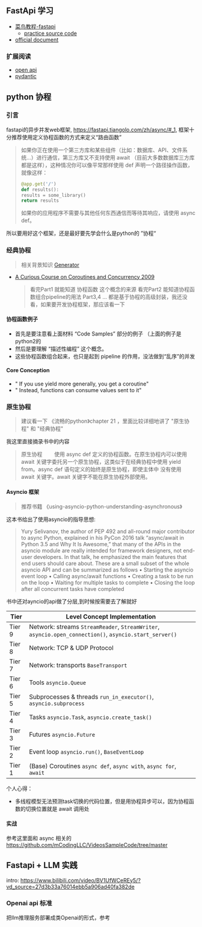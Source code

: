 ## FastApi 学习

- [菜鸟教程-fastapi](https://www.runoob.com/fastapi/fastapi-tutorial.html)
  - [practice source code](./runoob/)
- [official document](https://fastapi.tiangolo.com/zh/tutorial/#_1)

### 扩展阅读

- [open api](https://www.bilibili.com/video/BV16a411A7pt/?spm_id_from=333.337.search-card.all.click&vd_source=27d3b33a76014ebb5a906ad40fa382de)
- [pydantic](https://pydantic.com.cn/#:~:text=Pydantic%20%E6%98%AFPython%20%E4%B8%AD%E4%BD%BF%E7%94%A8,Pydantic%20%E5%AF%B9%E5%85%B6%E8%BF%9B%E8%A1%8C%E9%AA%8C%E8%AF%81%E3%80%82)

## python 协程

### 引言

fastapi的异步并发web框架, https://fastapi.tiangolo.com/zh/async/#_1, 框架十分推荐使用定义协程函数的方式来定义“路由函数”

> 如果你正在使用一个第三方库和某些组件（比如：数据库、API、文件系统...）进行通信，第三方库又不支持使用 await （目前大多数数据库三方库都是这样），这种情况你可以像平常那样使用 def 声明一个路径操作函数，就像这样：
>
> ```python
> @app.get('/')
> def results():
> results = some_library()
> return results
> ```
>
> 如果你的应用程序不需要与其他任何东西通信而等待其响应，请使用 async def。

所以要用好这个框架，还是最好要先学会什么是python的 ”协程“

### 经典协程

> 相关背景知识 [Generator](./generator)

- [A Curious Course on Coroutines and Concurrency 2009](http://www.dabeaz.com/coroutines/)
  > 看完Part1 就能知道 协程函数 这个概念的来源
  > 看完Part2 能知道协程函数组合pipeline的用法
  > Part3,4 ... 都是基于协程的高级封装，我还没看，如果要开发协程框架，那应该看一下

#### 协程函数例子

- 首先是要注意看上面材料 “Code Samples” 部分的例子 （上面的例子是python2的
- 然后是要理解 “描述性编程” 这个概念。
- 这些协程函数组合起来，也只是起到 pipeline 的作用，没法做到“乱序”的并发

#### Core Conception

- " If you use yield more generally, you get a coroutine"
- " Instead, functions can consume values sent to it"

### 原生协程

> 建议看一下 《流畅的python》chapter 21 ，里面比较详细地讲了 "原生协程" 和 "经典协程"

我这里直接摘录书中的内容

> 原生协程
> 　　使用 async def 定义的协程函数。在原生协程内可以使用
> await 关键字委托另一个原生协程，这类似于在经典协程中使用
> yield from。async def 语句定义的始终是原生协程，即使主体中
> 没有使用 await 关键字。await 关键字不能在原生协程外部使用。

#### Asyncio 框架

> 推荐书籍 《using-asyncio-python-understanding-asynchronous》

这本书给出了使用asyncio的指导思想:

> Yury Selivanov, the author of PEP 492 and all-round major contributor to async
> Python, explained in his PyCon 2016 talk “async/await in Python 3.5 and Why It Is
> Awesome,” that many of the APIs in the asyncio module are really intended for
> framework designers, not end-user developers. In that talk, he emphasized the main
> features that end users should care about. These are a small subset of the whole
> asyncio API and can be summarized as follows
> • Starting the asyncio event loop
> • Calling async/await functions
> • Creating a task to be run on the loop
> • Waiting for multiple tasks to complete
> • Closing the loop after all concurrent tasks have completed

书中还对ayncio的api做了分层,到时候按需要去了解就好

| Tier   | Level Concept Implementation                                                                           |
| ------ | ------------------------------------------------------------------------------------------------------ |
| Tier 9 | Network: streams `StreamReader`, `StreamWriter`, `asyncio.open_connection()`, `asyncio.start_server()` |
| Tier 8 | Network: TCP & UDP Protocol                                                                            |
| Tier 7 | Network: transports `BaseTransport`                                                                    |
| Tier 6 | Tools `asyncio.Queue`                                                                                  |
| Tier 5 | Subprocesses & threads `run_in_executor()`, `asyncio.subprocess`                                       |
| Tier 4 | Tasks `asyncio.Task`, `asyncio.create_task()`                                                          |
| Tier 3 | Futures `asyncio.Future`                                                                               |
| Tier 2 | Event loop `asyncio.run()`, `BaseEventLoop`                                                            |
| Tier 1 | (Base) Coroutines `async def`, `async with`, `async for`, `await`                                      |

个人心得：

- 多线程模型无法预测task切换的代码位置，但是用协程异步可以，因为协程函数的切换位置就是 await 调用处

#### 实战

参考这里面和 async 相关的 https://github.com/mCodingLLC/VideosSampleCode/tree/master

## Fastapi + LLM 实践

intro: https://www.bilibili.com/video/BV1UfWCeREy5/?vd_source=27d3b33a76014ebb5a906ad40fa382de

### Openai api 标准

把llm推理服务部署成类Openai的形式，参考
